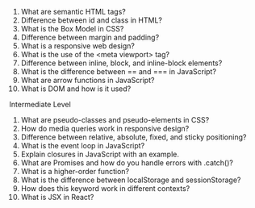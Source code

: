 1. What are semantic HTML tags?
2. Difference between id and class in HTML?
3. What is the Box Model in CSS?
4. Difference between margin and padding?
5. What is a responsive web design?
6. What is the use of the <​meta viewport> tag?
7. Difference between inline, block, and inline-block elements?
8. What is the difference between == and === in JavaScript?
9. What are arrow functions in JavaScript?
10. What is DOM and how is it used?

Intermediate Level

1. What are pseudo-classes and pseudo-elements in CSS?
2. How do media queries work in responsive design?
3. Difference between relative, absolute, fixed, and sticky positioning?
4. What is the event loop in JavaScript?
5. Explain closures in JavaScript with an example.
6. What are Promises and how do you handle errors with .catch()?
7. What is a higher-order function?
8. What is the difference between localStorage and sessionStorage?
9. How does this keyword work in different contexts?
10. What is JSX in React?
